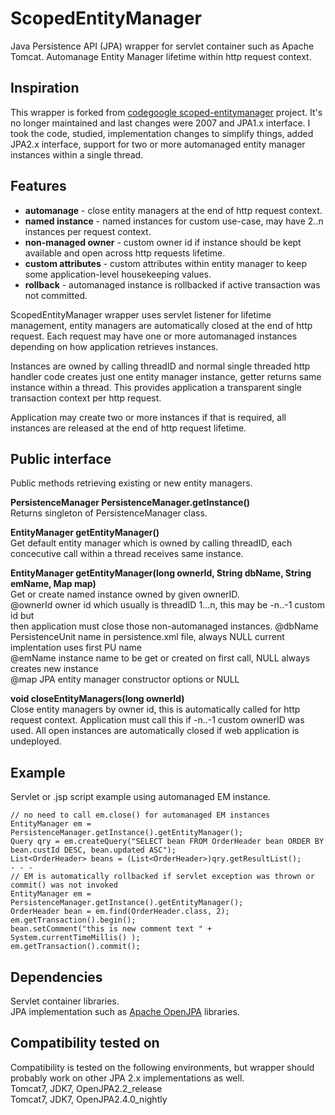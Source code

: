 ScopedEntityManager
===================
Java Persistence API (JPA) wrapper for servlet container such as Apache Tomcat.
Automanage Entity Manager lifetime within http request context.

Inspiration
-----------
This wrapper is forked from [codegoogle scoped-entitymanager](https://code.google.com/p/scoped-entitymanager) project.
It's no longer maintained and last changes were 2007 and JPA1.x interface. I took the code, studied,
implementation changes to simplify things, added JPA2.x interface, support for two or more automanaged
entity manager instances within a single thread.

Features
--------
- **automanage** - close entity managers at the end of http request context.
- **named instance** - named instances for custom use-case, may have 2..n instances per request context.
- **non-managed owner** - custom owner id if instance should be kept available and open across http requests lifetime.
- **custom attributes** - custom attributes within entity manager to keep some application-level housekeeping values.
- **rollback** - automanaged instance is rollbacked if active transaction was not committed.

ScopedEntityManager wrapper uses servlet listener for lifetime management,
entity managers are automatically closed at the end of http request. Each request may
have one or more automanaged instances depending on how application retrieves instances.

Instances are owned by calling threadID and normal single threaded http handler code
creates just one entity manager instance, getter returns same instance within a thread.
This provides application a transparent single transaction context per http request.

Application may create two or more instances if that is required, all instances are
released at the end of http request lifetime.

Public interface
-----------------
Public methods retrieving existing or new entity managers.

**PersistenceManager PersistenceManager.getInstance()**<br/>
Returns singleton of PersistenceManager class.

**EntityManager getEntityManager()**<br/>
Get default entity manager which is owned by calling threadID, each 
concecutive call within a thread receives same instance.

**EntityManager getEntityManager(long ownerId, String dbName, String emName, Map map)**<br/>
Get or create named instance owned by given ownerID.<br/>
@ownerId  owner id which usually is threadID 1...n, this may be -n..-1 custom id but<br/>
          then application must close those non-automanaged instances. 
@dbName   PersistenceUnit name in persistence.xml file, always NULL current implentation uses first PU name<br/>
@emName   instance name to be get or created on first call, NULL always creates new instance<br/>
@map      JPA entity manager constructor options or NULL<br/>

**void closeEntityManagers(long ownerId)**<br/>
Close entity managers by owner id, this is automatically called for http request context.
Application must call this if -n..-1 custom ownerID was used. All open instances are
automatically closed if web application is undeployed.

Example
-------
Servlet or .jsp script example using automanaged EM instance.
```
// no need to call em.close() for automanaged EM instances
EntityManager em = PersistenceManager.getInstance().getEntityManager();
Query qry = em.createQuery("SELECT bean FROM OrderHeader bean ORDER BY bean.custId DESC, bean.updated ASC");
List<OrderHeader> beans = (List<OrderHeader>)qry.getResultList();
- - - 
// EM is automatically rollbacked if servlet exception was thrown or commit() was not invoked
EntityManager em = PersistenceManager.getInstance().getEntityManager();
OrderHeader bean = em.find(OrderHeader.class, 2);
em.getTransaction().begin();
bean.setComment("this is new comment text " + System.currentTimeMillis() );
em.getTransaction().commit();
```

Dependencies
------------
Servlet container libraries.<br/>
JPA implementation such as [Apache OpenJPA](http://openjpa.apache.org/) libraries.<br/>

Compatibility tested on
-----------------------
Compatibility is tested on the following environments, but wrapper should probably
work on other JPA 2.x implementations as well.<br/>
Tomcat7, JDK7, OpenJPA2.2_release<br/>
Tomcat7, JDK7, OpenJPA2.4.0_nightly<br/>
